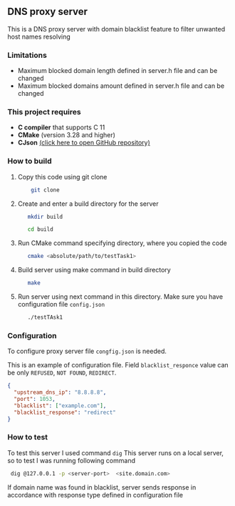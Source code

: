 ## DNS proxy server

This is a DNS proxy server with domain blacklist feature to filter unwanted host names resolving

### Limitations
    
 - Maximum blocked domain length defined in server.h file and can be changed
 - Maximum blocked domains amount defined in server.h file and can be changed


### This project requires
 - **C compiler** that supports C 11
 - **CMake** (version 3.28 and higher)
 - **CJson** [(click here to open GitHub repository)](https://github.com/DaveGamble/cJSON)

### How to build

1. Copy this code using git clone
    ```bash
        git clone 
    ```
2. Create and enter a build directory for the server
   ```bash
      mkdir build
   ```
   ```bash
      cd build
   ```

3. Run CMake command specifying directory, where you copied the code
   ```bash     
      cmake <absolute/path/to/testTask1>
   ```
4. Build server using make command in build directory

   ```bash
      make
   ```

5. Run server using next command in this directory.
   Make sure you have configuration file `config.json`
   ```bash
      ./testTAsk1
   ```

### Configuration
 To configure proxy server file `congfig.json` is needed.

 This is an example of configuration file. Field `blacklist_responce` value can be only `REFUSED`, `NOT FOUND`,
 `REDIRECT`.  
```json 
{
  "upstream_dns_ip": "8.8.8.8",
  "port": 1053,
  "blacklist": ["example.com"],
  "blacklist_response": "redirect"
}
```

### How to test
 To test this server I used command `dig`
 This server runs on a local server, so to test I was running following command
 ```bash
  dig @127.0.0.1 -p <server-port>  <site.domain.com>
 ```
 If domain name was found in blacklist, server sends response in accordance with response type defined in configuration 
 file